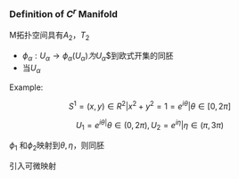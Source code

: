### Definition of $C^r$ Manifold

M拓扑空间具有$A_2$，$T_2$

- $\phi_\alpha:U_\alpha\to\phi_\alpha(U_\alpha)$$为$$U_\alpha$$到欧式开集的同胚
- 当$U_\alpha$



Example:

$$S^1={(x,y)\in R^2|x^2+y^2=1}={e^{i\theta}|\theta\in[0,2\pi]}$$

$$U_1={e^{i\theta|}\theta\in(0,2\pi)},U_2={e^{i\eta}|\eta\in(\pi,3\pi)}$$

$\phi_1$ 和$\phi_2$映射到$\theta,\eta$，则同胚



引入可微映射
